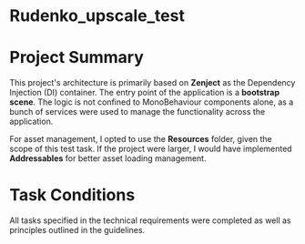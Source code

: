 # Rudenko_upscale_test
 
# Project Summary

This project's architecture is primarily based on **Zenject** as the Dependency Injection (DI) container. The entry point of the application is a **bootstrap scene**. The logic is not confined to MonoBehaviour components alone, as a bunch of services were used to manage the functionality across the application. 

For asset management, I opted to use the **Resources** folder, given the scope of this test task. If the project were larger, I would have implemented **Addressables** for better asset loading management.

# Task Conditions

All tasks specified in the technical requirements were completed as well as principles outlined in the guidelines.
